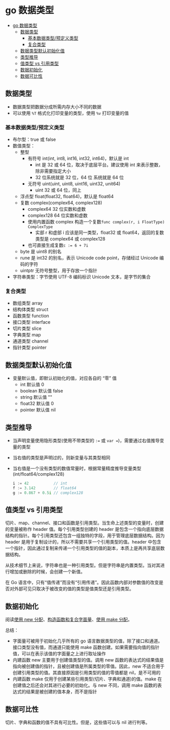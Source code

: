 # go 数据类型

- [go 数据类型](#go-数据类型)
  - [数据类型](#数据类型)
    - [基本数据类型/预定义类型](#基本数据类型预定义类型)
    - [复合类型](#复合类型)
  - [数据类型默认初始化值](#数据类型默认初始化值)
  - [类型推导](#类型推导)
  - [值类型 vs 引用类型](#值类型-vs-引用类型)
  - [数据初始化](#数据初始化)
  - [数据可比性](#数据可比性)

## 数据类型

- 数据类型把数据分成所需内存大小不同的数据
- 可以使用 `%T` 格式化打印变量的类型，使用 `%v` 打印变量的值
  
### 基本数据类型/预定义类型

- 布尔型：true 或 false
- 数值类型：
  - 整型
    - 有符号 int(int, int8, int16, int32, int64)，默认是 int
      - int 是 32 或 64 位，取决于底层平台。建议使用 int 来表示整数，除非需要指定大小
      - 32 位系统就是 32 位，64 位 系统就是 64 位
    - 无符号 uint(uint, uint8, uint16, uint32, unit64)
      - uint 32 或 64 位，同上
  - 浮点型 float(float32, float64)，默认是 float64
  - 复数 complex(complex64, complex128)
    - complex64 32 位实数和虚数
    - complex128 64 位实数和虚数
    - 使用内置函数 complex 构造一个复数`func complex(r, i FloatType) ComplexType`
      - 实部 r 和虚部 i 应该是同一类型，float32 或 float64，返回的复数类型是 complex64 或 complex128
    - 也可直接生成复数`c := 6 + 7i`
  - byte 是 uint8 的别名
  - rune 是 int32 的别名，表示 Unicode code point，存储经过 Unicode 编码的字符
  - uintptr 无符号整型，用于存放一个指针
- 字符串类型：字节使用 UTF-8 编码标识 Unicode 文本，是字节的集合

### 复合类型

- 数组类型 array
- 结构体类型 struct
- 函数类型 function
- 接口类型 interface
- 切片类型 slice
- 字典类型 map
- 通道类型 channel
- 指针类型 pointer

## 数据类型默认初始化值

- 变量默认值，即默认初始化的值，对应各自的 “零” 值
  - int 默认值 0
  - boolean 默认值 false
  - string 默认值 ""
  - float32 默认值 0
  - pointer 默认值 nil

## 类型推导

- 当声明变量使用隐形类型(使用不带类型的 `:=` 或 `var =`)，需要通过右值推导变量的类型
- 当右值的类型是声明过的，则新变量与其类型相同
- 当右值是一个没有类型的数值常量时，根据常量精度推导变量类型(int/float64/complex128)

  ```go
  i := 42           // int
  f := 3.142        // float64
  g := 0.867 + 0.5i // complex128
  ```

## 值类型 vs 引用类型

切片、map、channel、接口和函数是引用类型。当生命上述类型的变量时，创建的变量被称作 header 值。每个引用类型创建的 header 是包含一个指向底层数据结构的指针。每个引用类型还包含一组独特的字段，用于管理底层数据结构。因为 header 是用于复制设计的，所以不需要共享一个引用类型的值。header 中包含一个指针，因此通过复制来传递一个引用类型的值的副本，本质上是再共享底层数据结构。

从技术细节上来说，字符串也是一种引用类型。但是字符串是内置类型。当对其进行增加或删除的时候，会创建一个新值。

在 Go 语言中，只有“值传递”而没有“引用传递”。因此函数内部对参数值的改变是否对外部可见只取决于被改变的值的类型是值类型还是引用类型。

## 数据初始化

阅读[使用 new 分配](https://golang.org/doc/effective_go.html#allocation_new)、[构造函数和复合字面量](https://golang.org/doc/effective_go.html#composite_literals)、[使用 make 分配](https://golang.org/doc/effective_go.html#allocation_make)。

总结：

- 字面量可被用于初始化几乎所有的 go 语言数据类型的值，除了接口和通道。接口类型没有值，而通道只能使用 make 函数创建。如果需要指向值的指针值，可以在表示该值的字面量之上进行取址操作
- 内建函数 new 主要用于创建值类型的值。调用 new 函数的表达式的结果值是指向被创建值的指针，且被创建值是所属类型的零值。因此，new 不适合用于创建引用类型的值。其直接原因是引用类型的值的零值都是 nil，是不可用的
- 内建函数 make 仅用于创建某些引用类型(切片、字典和通道)的值。make 在创建值之后还会对其进行必要的初始化。与 new 不同，调用 make 函数的表达式的结果是被创建的值本身，而不是指针

## 数据可比性

切片、字典和函数的值不具有可比性。但是，这些值可以与 nil 进行判等。
